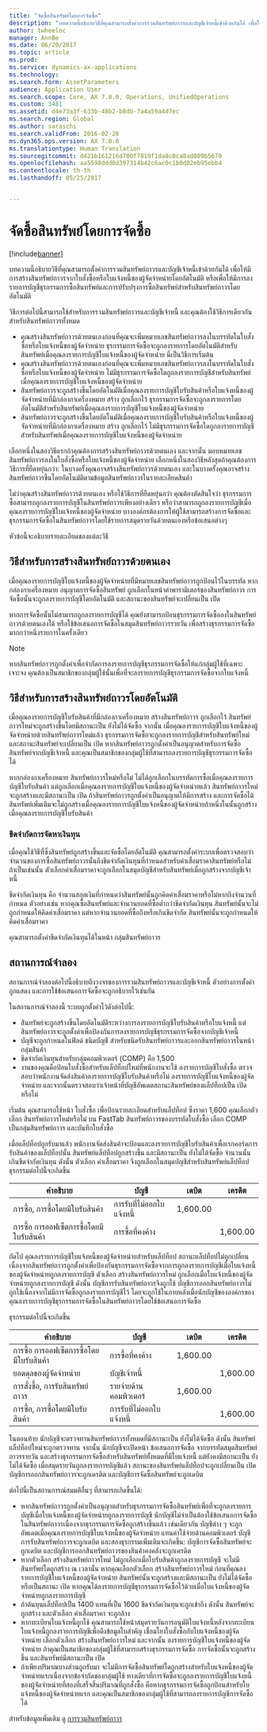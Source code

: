 ```yaml
---
title: "จัดซื้อสินทรัพย์โดยการจัดซื้อ"
description: "บทความนี้อธิบายวิธีที่คุณสามารถตั้งค่าการรวมสินทรัพย์ถาวรและบัญชีเจ้าหนี้เข้าด้วยกันได้ เพื่อให้มีการสร้างสินทรัพย์ถาวรจากใบสั่งซื้อหรือใบแจ้งหนี้ของผู้จัดจำหน่ายโดยอัตโนมัติ หรือเพื่อให้มีการลงรายการบัญชีธุรกรรมการซื้อสินทรัพย์และการปรับปรุงการซื้อสินทรัพย์สำหรับสินทรัพย์ถาวรโดยอัตโนมัติ"
author: twheeloc
manager: AnnBe
ms.date: 06/20/2017
ms.topic: article
ms.prod: 
ms.service: dynamics-ax-applications
ms.technology: 
ms.search.form: AssetParameters
audience: Application User
ms.search.scope: Core, AX 7.0.0, Operations, UnifiedOperations
ms.custom: 3481
ms.assetid: d4e73a3f-633b-48b2-b8db-7a4a59a4d7ec
ms.search.region: Global
ms.author: saraschi
ms.search.validFrom: 2016-02-28
ms.dyn365.ops.version: AX 7.0.0
ms.translationtype: Human Translation
ms.sourcegitcommit: d421b161216d700f7819f1da8c0ca8ad089b5670
ms.openlocfilehash: aa5598ddd0d397314b42c6ac0c1b0d02eb95ebb4
ms.contentlocale: th-th
ms.lasthandoff: 05/25/2017


---
```


# <a name="acquire-assets-through-procurement"></a>จัดซื้อสินทรัพย์โดยการจัดซื้อ

[!include[banner](../includes/banner.md)]


บทความนี้อธิบายวิธีที่คุณสามารถตั้งค่าการรวมสินทรัพย์ถาวรและบัญชีเจ้าหนี้เข้าด้วยกันได้ เพื่อให้มีการสร้างสินทรัพย์ถาวรจากใบสั่งซื้อหรือใบแจ้งหนี้ของผู้จัดจำหน่ายโดยอัตโนมัติ หรือเพื่อให้มีการลงรายการบัญชีธุรกรรมการซื้อสินทรัพย์และการปรับปรุงการซื้อสินทรัพย์สำหรับสินทรัพย์ถาวรโดยอัตโนมัติ

 วิธีการต่อไปนี้สามารถใช้สำหรับการรวมสินทรัพย์ถาวรและบัญชีเจ้าหนี้ และคุณต้องใช้วิธีการเดียวกันสำหรับสินทรัพย์ถาวรทั้งหมด
-   คุณสร้างสินทรัพย์ถาวรด้วยตนเองก่อนที่คุณจะเพิ่มหมายเลขสินทรัพย์ถาวรลงในบรรทัดในใบสั่งซื้อหรือใบแจ้งหนี้ของผู้จัดจำหน่าย ธุรกรรมการจัดซื้อจะถูกลงรายการโดยอัตโนมัติสำหรับสินทรัพย์เมื่อคุณลงรายการบัญชีใบแจ้งหนี้ของผู้จัดจำหน่าย นี่เป็นวิธีการเริ่มต้น
-   คุณสร้างสินทรัพย์ถาวรด้วยตนเองก่อนที่คุณจะเพิ่มหมายเลขสินทรัพย์ถาวรลงในบรรทัดในใบสั่งซื้อหรือใบแจ้งหนี้ของผู้จัดจำหน่าย ไม่มีธุรกรรมการจัดซื้อใดถูกลงรายการบัญชีสำหรับสินทรัพย์เมื่อคุณลงรายการบัญชีใบแจ้งหนี้ของผู้จัดจำหน่าย
-   สินทรัพย์ถาวรจะถูกสร้างขึ้นโดยอัตโนมัติเมื่อคุณลงรายการบัญชีใบรับสินค้าหรือใบแจ้งหนี้ของผู้จัดจำหน่ายที่มีกล่องกาเครื่องหมาย สร้าง ถูกเลือกไว้ ธุรกรรมการจัดซื้อจะถูกลงรายการโดยอัตโนมัติสำหรับสินทรัพย์เมื่อคุณลงรายการบัญชีใบแจ้งหนี้ของผู้จัดจำหน่าย
-   สินทรัพย์ถาวรจะถูกสร้างขึ้นโดยอัตโนมัติเมื่อคุณลงรายการบัญชีใบรับสินค้าหรือใบแจ้งหนี้ของผู้จัดจำหน่ายที่มีกล่องกาเครื่องหมาย สร้าง ถูกเลือกไว้ ไม่มีธุรกรรมการจัดซื้อใดถูกลงรายการบัญชีสำหรับสินทรัพย์เมื่อคุณลงรายการบัญชีใบแจ้งหนี้ของผู้จัดจำหน่าย

เลือกหนึ่งในสองวิธีแรกถ้าคุณต้องการสร้างสินทรัพย์ถาวรด้วยตนเอง และจากนั้น มอบหมายเลขสินทรัพย์ถาวรลงในใบสั่งซื้อหรือใบแจ้งหนี้ของผู้จัดจำหน่าย เลือกหนึ่งในสองวิธีหลังสุดถ้าคุณต้องการวิธีการที่ยืดหยุ่นกว่า: ในบางครั้งคุณอาจสร้างสินทรัพย์ถาวรด้วยตนเอง และในบางครั้งคุณอาจสร้างสินทรัพย์ถาวรขึ้นโดยอัตโนมัติตามข้อมูลสินทรัพย์ถาวรในรายละเอียดสินค้า 

ไม่ว่าคุณสร้างสินทรัพย์ถาวรด้วยตนเอง หรือใช้วิธีการที่ยืดหยุ่นกว่า คุณต้องตัดสินใจว่า ธุรกรรมการซื้อสามารถถูกลงรายการบัญชีในสินทรัพย์ถาวรเพียงอย่างเดียว หรือว่าสามารถถูกลงรายการบัญชีเมื่อคุณลงรายการบัญชีใบแจ้งหนี้ของผู้จัดจำหน่าย บางองค์กรต้องการให้ผู้ใช้สามารถสร้างการจัดซื้อและธุรกรรมการจัดซื้อในสินทรัพย์ถาวรโดยใช้รายการสมุดรายวันด้วยตนเองหรือข้อเสนอต่างๆ 

หัวข้อนี้จะอธิบายรายละเอียดของแต่ละวิธี

## <a name="methods-for-manually-creating-fixed-assets"></a>วิธีสำหรับการสร้างสินทรัพย์ถาวรด้วยตนเอง
เมื่อคุณลงรายการบัญชีใบแจ้งหนี้ของผู้จัดจำหน่ายที่มีหมายเลขสินทรัพย์ถาวรถูกป้อนไว้ในบรรทัด หากกล่องกาเครื่องหมาย อนุญาตการจัดซื้อสินทรัพย์ ถูกเลือกในหน้าค่าพารามิเตอร์ของสินทรัพย์ถาวร การจัดซื้อนั้นจะถูกลงรายการบัญชีโดยอัตโนมัติ และสถานะของสินทรัพย์จะเปลี่ยนเป็น เปิด 

หากการจัดซื้อนั้นไม่สามารถถูกลงรายการบัญชีได้ คุณยังสามารถป้อนธุรกรรมการจัดซื้อลงในสินทรัพย์ถาวรด้วยตนเองได้ หรือใช้ข้อเสนอการจัดซื้อในสมุดสินทรัพย์ถาวรรายวัน เพื่อสร้างธุรกรรมการจัดซื้อมากกว่าหนึ่งรายการในครั้งเดียว

> [!NOTE]                                                                                                                              
> หากสินทรัพย์ถาวรถูกตั้งค่าเพื่อจำกัดการลงรายการบัญชีธุรกรรมการจัดซื้อให้แก่กลุ่มผู้ใช้ที่เฉพาะเจาะจง คุณต้องเป็นสมาชิกของกลุ่มผู้ใช้นั้นเพื่อที่จะลงรายการบัญชีธุรกรรมการจัดซื้อจากใบแจ้งหนี้

## <a name="methods-for-automatically-creating-fixed-assets"></a>วิธีสำหรับการสร้างสินทรัพย์ถาวรโดยอัตโนมัติ
เมื่อคุณลงรายการบัญชีใบรับสินค้าที่มีกล่องกาเครื่องหมาย สร้างสินทรัพย์ถาวร ถูกเลือกไว้ สินทรัพย์ถาวรใหม่จะถูกสร้างขึ้นโดยมีสถานะเป็น ยังไม่ได้จัดซื้อ จากนั้น เมื่อคุณลงรายการบัญชีใบแจ้งหนี้ของผู้จัดจำหน่ายด้วยสินทรัพย์ถาวรใหม่แล้ว ธุรกรรมการจัดซื้อจะถูกลงรายการบัญชีสำหรับสินทรัพย์ใหม่ และสถานะสินทรัพย์จะเปลี่ยนเป็น เปิด หากสินทรัพย์ถาวรถูกตั้งค่าเป็นอนุญาตสำหรับการจัดซื้อสินทรัพย์จากบัญชีเจ้าหนี้ และคุณเป็นสมาชิกของกลุ่มผู้ใช้ที่สามารถลงรายการบัญชีธุรกรรมการจัดซื้อได้ 

หากกล่องกาเครื่องหมาย สินทรัพย์ถาวรใหม่หรือไม่ ไม่ได้ถูกเลือกในบรรทัดการซื้อเมื่อคุณลงรายการบัญชีใบรับสินค้า แต่ถูกเลือกเมื่อคุณลงรายการบัญชีใบแจ้งหนี้ของผู้จัดจำหน่ายแล้ว สินทรัพย์ถาวรใหม่จะถูกสร้างและมีสถานะเป็น เปิด ถ้าสินทรัพย์ถาวรถูกตั้งค่าเป็นอนุญาตให้มีการสร้าง และการจัดซื้อได้ สินทรัพย์เพิ่มเติมจะไม่ถูกสร้างเมื่อคุณลงรายการบัญชีใบแจ้งหนี้ของผู้จัดจำหน่ายถ้าหนึ่งในนั้นถูกสร้างเมื่อคุณลงรายการบัญชีใบรับสินค้า

### <a name="capitalization-threshold"></a>ขีดจำกัดการจัดหาเงินทุน

เมื่อคุณใช้วิธีที่ซึ่งสินทรัพย์ถูกสร้างขึ้นและจัดซื้อโดยอัตโนมัติ คุณสามารถตั้งค่าระบบเพื่อตรวจสอบว่าจำนวนของการซื้อสินทรัพย์ถาวรนั้นถึงขีดจำกัดเงินทุนที่กำหนดสำหรับค่าเสื่อมราคาสินทรัพย์หรือไม่ ถ้าเป็นเช่นนั้น ตัวเลือกค่าเสื่อมราคาจะถูกเลือกในสมุดบัญชีสำหรับสินทรัพย์เมื่อถูกสร้างจากบัญชีเจ้าหนี้ 

ขีดจำกัดเงินทุน คือ จำนวนสกุลเงินที่กำหนดว่าสินทรัพย์นั้นถูกคิดค่าเสื่อมราคาหรือไม่หากถึงจำนวนที่กำหนด ตัวอย่างเช่น หากคุณซื้อสินทรัพย์และจำนวนยอดที่ซื้อต่ำกว่าขีดจำกัดเงินทุน สินทรัพย์นั้นจะไม่ถูกกำหนดให้คิดค่าเสื่อมราคา แต่หากจำนวนยอดที่ซื้อถึงหรือเกินขีดจำกัด สินทรัพย์นั้นจะถูกกำหนดให้คิดค่าเสื่อมราคา 

คุณสามารถตั้งค่าขีดจำกัดเงินทุนได้ในหน้า กลุ่มสินทรัพย์ถาวร

## <a name="scenario"></a>สถานการณ์จำลอง
สถานการณ์จำลองต่อไปนี้อธิบายถึงวงจรของการรวมสินทรัพย์ถาวรและบัญชีเจ้าหนี้ ตัวอย่างการตั้งค่าถูกแสดง และการใช้ข้อเสนอการจัดซื้อจะถูกอธิบายไว้เช่นกัน 

ในสถานการณ์จำลองนี้ ระบบถูกตั้งค่าไว้ดังต่อไปนี้:

-   สินทรัพย์จะถูกสร้างขึ้นโดยอัตโนมัติระหว่างการลงรายการบัญชีใบรับสินค้าหรือใบแจ้งหนี้ แต่สินทรัพย์ถาวรจะถูกตั้งค่าเพื่อป้องกันการลงรายการบัญชีธุรกรรมการจัดซื้อจากบัญชีเจ้าหนี้
-   บัญชีจะถูกกำหนดในฟิลด์ ชนิดบัญชี สำหรับชนิดรับสินทรัพย์ถาวรและออกสินทรัพย์ถาวรในหน้ากลุ่มสินค้า
-   ขีดจำกัดเงินทุนสำหรับกลุ่มคอมพิวเตอร์ (COMP) คือ 1,500
-   งานของคุณคือป้อนใบสั่งซื้อสำหรับแล็ปท็อปใหม่ที่พนักงานจะใช้ ลงรายการบัญชีใบสั่งซื้อ ตรวจสอบว่าพนักงานจัดส่งสินค้าลงรายการบัญชีใบรับสินค้าหรือไม่ ลงรายการบัญชีใบแจ้งหนี้ของผู้จัดจำหน่าย และจากนั้นตรวจสอบว่าเจ้าหน้าที่บัญชีอัพเดตสถานะสินทรัพย์ของแล็ปท็อปเป็น เปิด หรือไม่

เริ่มต้น คุณสามารถใช้หน้า ใบสั่งซื้อ เพื่อป้อนรายละเอียดสำหรับแล็ปท็อป ซึ่งราคา 1,600 คุณเลือกตัวเลือก สินทรัพย์ถาวรใหม่หรือไม่ บน FastTab สินทรัพย์ถาวรของบรรทัดใบสั่งซื้อ เลือก COMP เป็นกลุ่มสินทรัพย์ถาวร และบันทึกใบสั่งซื้อ 

เมื่อแล็ปท็อปถูกรับมาแล้ว พนักงานจัดส่งสินค้าจะป้อนและลงรายการบัญชีใบรับสินค้าเพื่อเรกคอร์ดการรับสินค้าของแล็ปท็อปนั้น สินทรัพย์แล็ปท็อปถูกสร้างขึ้น และมีสถานะเป็น ยังไม่ได้จัดซื้อ จำนวนนั้นเกินขีดจำกัดเงินทุน ดังนั้น ตัวเลือก ค่าเสื่อมราคา จึงถูกเลือกในสมุดบัญชีสำหรับสินทรัพย์แล็ปท็อป ธุรกรรมต่อไปนี้จะเกิดขึ้น

| คำอธิบาย                               | บัญชี             | เดบิต    | เครดิต   |
|-------------------------------------------|---------------------|----------|----------|
| การซื้อ, การซื้อโดยมีใบรับสินค้า        | การรับที่ไม่ออกใบแจ้งหนี้ | 1,600.00 |          |
| การซื้อ การออฟเซ็ตการซื้อโดยมีใบรับสินค้า | การซื้อที่คงค้าง   |          | 1,600.00 |

ถัดไป คุณลงรายการบัญชีใบแจ้งหนี้ของผู้จัดจำหน่ายสำหรับแล็ปท็อป สถานะแล็ปท็อปไม่ถูกเปลี่ยน เนื่องจากสินทรัพย์ถาวรถูกตั้งค่าเพื่อป้องกันธุรกรรมการจัดซื้อจากการถูกลงรายการบัญชีเมื่อใบแจ้งหนี้ของผู้จัดจำหน่ายถูกลงรายการบัญชี ตัวเลือก สร้างสินทรัพย์ถาวรใหม่ ถูกเลือกเมื่อใบแจ้งหนี้ของผู้จัดจำหน่ายถูกลงรายการบัญชี ดังนั้น บัญชีการรับสินทรัพย์ถาวรจึงถูกใช้ บัญชีการออกสินทรัพย์ถาวรไม่ถูกใช้เนื่องจากไม่มีการจัดซื้อถูกลงรายการบัญชีไว้ โดยจะถูกใช้ในภายหลังเมื่อนักบัญชีขององค์กรของคุณลงรายการบัญชีธุรกรรมการจัดซื้อในสินทรัพย์ถาวรโดยใช้ข้อเสนอการจัดซื้อ 

ธุรกรรมต่อไปนี้จะเกิดขึ้น

| คำอธิบาย                               | บัญชี             | เดบิต    | เครดิต   |
|-------------------------------------------|---------------------|----------|----------|
| การซื้อ การออฟเซ็ตการซื้อโดยมีใบรับสินค้า | การซื้อที่คงค้าง   | 1,600.00 |          |
| ยอดดุลของผู้จัดจำหน่าย                            | บัญชีเจ้าหนี้    |          | 1,600.00 |
| การสั่งซื้อ, การรับสินทรัพย์ถาวร             | รายจ่ายด้านคอมพิวเตอร์    | 1,600.00 |          |
| การซื้อ, การซื้อโดยมีใบรับสินค้า        | การรับที่ไม่ออกใบแจ้งหนี้ |          | 1,600.00 |

ในตอนท้าย นักบัญชีจะตรวจทานสินทรัพย์ถาวรทั้งหมดที่มีสถานะเป็น ยังไม่ได้จัดซื้อ ดังนั้น สินทรัพย์แล็ปท็อปใหม่จะถูกตรวจทาน จากนั้น นักบัญชีจะเปิดหน้า ข้อเสนอการจัดซื้อ จากบรรทัดสมุดสินทรัพย์ถาวรรายวัน และสร้างธุรกรรมการจัดซื้อสำหรับสินทรัพย์ทั้งหมดที่มีใบแจ้งหนี้ แต่ยังคงมีสถานะเป็น ยังไม่ได้จัดซื้อ เมื่อสมุดรายวันถูกลงรายการบัญชีแล้ว สถานะของสินทรัพย์แล็ปท็อปจะถูกเปลี่ยนเป็น เปิด บัญชีการออกสินทรัพย์ถาวรจะถูกเครดิต และบัญชีการจัดซื้อสินทรัพย์จะถูกเดบิต 

ต่อไปนี้เป็นสถานการณ์สมมติอื่นๆ ที่สามารถเกิดขึ้นได้:

-   หากสินทรัพย์ถาวรถูกตั้งค่าเป็นอนุญาตสำหรับธุรกรรมการจัดซื้อสินทรัพย์เพื่อที่จะถูกลงรายการบัญชีเมื่อใบแจ้งหนี้ของผู้จัดจำหน่ายถูกลงรายการบัญชี นักบัญชีไม่จำเป็นต้องใช้ข้อเสนอการจัดซื้อในสินทรัพย์ถาวรเนื่องจากธุรกรรมการจัดซื้อถูกสร้างขึ้นแล้ว เช่นเดียวกัน บัญชีต่าง ๆ จะถูกอัพเดตเมื่อคุณลงรายการบัญชีใบแจ้งหนี้ของผู้จัดจำหน่าย แทนค่าใช้จ่ายด้านคอมพิวเตอร์ บัญชีการรับสินทรัพย์ถาวรจะถูกเดบิต และสองธุรกรรมเพิ่มเติมจะเกิดขึ้น: บัญชีการจัดซื้อสินทรัพย์จะถูกเดบิต และบัญชีการออกสินทรัพย์ถาวรของสินค้าคงคลังจะถูกเครดิต
-   หากตัวเลือก สร้างสินทรัพย์ถาวรใหม่ ไม่ถูกเลือกเมื่อใบรับสินค้าถูกลงรายการบัญชี จะไม่มีสินทรัพย์ใดถูกสร้าง ณ เวลานั้น หากคุณเลือกตัวเลือก สร้างสินทรัพย์ถาวรใหม่ ก่อนที่คุณลงรายการบัญชีใบแจ้งหนี้ของผู้จัดจำหน่าย สินทรัพย์นั้นจะถูกสร้างและมีสถานะเป็น ยังไม่ได้จัดซื้อ หรือเป็นสถานะ เปิด หากคุณได้ลงรายการบัญชีธุรกรรมการจัดซื้อไว้ด้วยเมื่อใบแจ้งหนี้ของผู้จัดจำหน่ายถูกลงรายการบัญชี
-   ถ้าต้นทุนแล็ปท็อปเป็น 1400 แทนที่เป็น 1600 ขีดจำกัดเงินทุนจะถูกเข้าถึง ดังนั้น สินทรัพย์จะถูกสร้าง และตัวเลือก ค่าเสื่อมราคา จะถูกล้าง
-   หากทะเบียนใบแจ้งหนี้ถูกใช้ คุณสามารถใช้หน้าสมุดรายวันการอนุมัติใบแจ้งหนี้หลังจากทะเบียนใบแจ้งหนี้ถูกลงรายการบัญชีเพื่อดึงข้อมูลใบสำคัญ เชื่อมโยงใบสั่งซื้อกับใบแจ้งหนี้ของผู้จัดจำหน่าย เลือกตัวเลือก สร้างสินทรัพย์ถาวรใหม่ และจากนั้น ลงรายการบัญชีใบแจ้งหนี้ของผู้จัดจำหน่าย ถ้าคุณเป็นสมาชิกของกลุ่มผู้ใช้ที่สามารถสร้างธุรกรรมการจัดซื้อ การจัดซื้อนั้นจะถูกสร้างขึ้น และสินทรัพย์มีสถานะเป็น เปิด
-   ถ้าเพียงปริมาณบางส่วนถูกรับมา จะไม่มีการจัดซื้อสินทรัพย์ใดถูกสร้างสำหรับใบแจ้งหนี้ของผู้จัดจำหน่ายแรกเนื่องจากข้อจำกัดของกลุ่มผู้ใช้ ทางเดียวที่การจัดซื้อจะถูกลงรายการบัญชีใบแจ้งหนี้ของผู้จัดจำหน่ายที่สองที่เสร็จสิ้นปริมาณที่ถูกสั่งซื้อ คือหากธุรกรรมการจัดซื้อถูกป้อนสำหรับใบแจ้งหนี้ของผู้จัดจำหน่ายแรก และคุณเป็นสมาชิกของกลุ่มผู้ใช้ที่สามารถลงรายการบัญชีการจัดซื้อได้


สำหรับข้อมูลเพิ่มเติม ดู [การรวมสินทรัพย์ถาวร](fixed-asset-integration.md)




